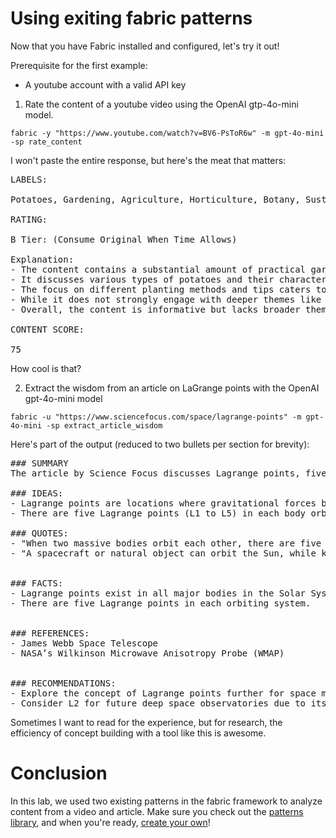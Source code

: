 # Using exiting fabric patterns

Now that you have Fabric installed and configured, let's try it out!

Prerequisite for the first example:
- A youtube account with a valid API key

1. Rate the content of a youtube video using the OpenAI gtp-4o-mini model.

`fabric -y "https://www.youtube.com/watch?v=BV6-PsToR6w" -m gpt-4o-mini -sp rate_content`

I won't paste the entire response, but here's the meat that matters:
<pre>LABELS:

Potatoes, Gardening, Agriculture, Horticulture, Botany, Sustainability, Food, Cultivation, Techniques, Harvesting, Soil, Organic, Methods, Education, Homegrown, Tips, DIY, Nature, Environment

RATING:

B Tier: (Consume Original When Time Allows)

Explanation:
- The content contains a substantial amount of practical gardening information, particularly about potato cultivation.
- It discusses various types of potatoes and their characteristics, which is valuable for gardeners.
- The focus on different planting methods and tips caters to a wide audience, including beginners and experienced gardeners.
- While it does not strongly engage with deeper themes like AI or abstract thinking, it does touch upon continuous improvement in gardening practices.
- Overall, the content is informative but lacks broader thematic connections to human meaning or the future of AI.

CONTENT SCORE:

75</pre>

How cool is that?

2.  Extract the wisdom from an article on LaGrange points with the OpenAI gpt-4o-mini model

`fabric -u "https://www.sciencefocus.com/space/lagrange-points" -m gpt-4o-mini -sp extract_article_wisdom`

Here's part of the output (reduced to two bullets per section for brevity):

<pre>### SUMMARY
The article by Science Focus discusses Lagrange points, five gravitational balance points between massive bodies where smaller objects can maintain equilibrium.

### IDEAS:
- Lagrange points are locations where gravitational forces balance between two massive bodies.
- There are five Lagrange points (L1 to L5) in each body orbiting system.

### QUOTES:
- "When two massive bodies orbit each other, there are five locations around these bodies where the gravitational forces balance."
- "A spacecraft or natural object can orbit the Sun, while keeping a position relative to the Sun and the Earth."


### FACTS:
- Lagrange points exist in all major bodies in the Solar System.
- There are five Lagrange points in each orbiting system.


### REFERENCES:
- James Webb Space Telescope
- NASA’s Wilkinson Microwave Anisotropy Probe (WMAP)


### RECOMMENDATIONS:
- Explore the concept of Lagrange points further for space mission planning.
- Consider L2 for future deep space observatories due to its advantages.</pre>

Sometimes I want to read for the experience, but for research, the efficiency of concept building with a tool like this is awesome.

# Conclusion

In this lab, we used two existing patterns in the fabric framework to analyze content from a video and article. Make sure you check out the [patterns library](https://github.com/danielmiessler/fabric/tree/main/patterns), and when you're ready, [create your own](/fabric/custom_patterns.md)!
